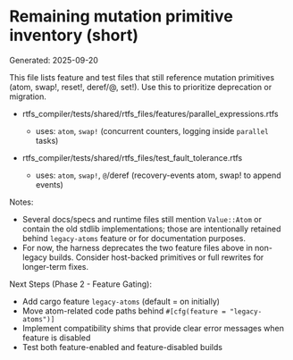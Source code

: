 # Remaining mutation primitive inventory (short)

Generated: 2025-09-20

This file lists feature and test files that still reference mutation primitives (atom, swap!, reset!, deref/@, set!). Use this to prioritize deprecation or migration.

- rtfs_compiler/tests/shared/rtfs_files/features/parallel_expressions.rtfs
  - uses: `atom`, `swap!` (concurrent counters, logging inside `parallel` tasks)

- rtfs_compiler/tests/shared/rtfs_files/test_fault_tolerance.rtfs
  - uses: `atom`, `swap!`, `@`/deref (recovery-events atom, swap! to append events)

Notes:
- Several docs/specs and runtime files still mention `Value::Atom` or contain the old stdlib implementations; those are intentionally retained behind `legacy-atoms` feature or for documentation purposes.
- For now, the harness deprecates the two feature files above in non-legacy builds. Consider host-backed primitives or full rewrites for longer-term fixes.

Next Steps (Phase 2 - Feature Gating):
- Add cargo feature `legacy-atoms` (default = on initially)
- Move atom-related code paths behind `#[cfg(feature = "legacy-atoms")]`
- Implement compatibility shims that provide clear error messages when feature is disabled
- Test both feature-enabled and feature-disabled builds
